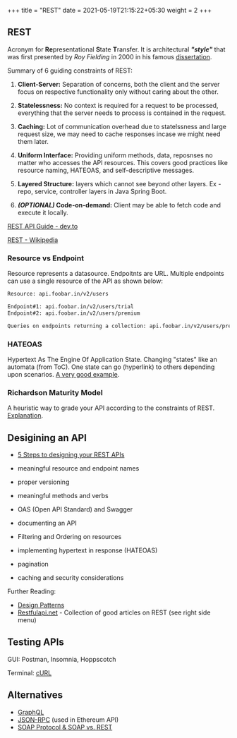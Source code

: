 +++
title = "REST"
date = 2021-05-19T21:15:22+05:30
weight = 2
+++

## REST
Acronym for **Re**presentational **S**tate **T**ransfer. It is architectural **_"style"_** that was first presented by _Roy Fielding_ in 2000 in his famous [dissertation](https://www.ics.uci.edu/~fielding/pubs/dissertation/rest_arch_style.htm).

Summary of 6 guiding constraints of REST:
1) **Client-Server:** Separation of concerns, both the client and  the server focus on respective functionality only without caring about the other.

2) **Statelessness:** No context is required for a request to be processed, everything that the server needs to process is contained in the request.

3) **Caching:** Lot of communication overhead due to statelssness and large request size, we may need to cache responses incase we might need them later.

4) **Uniform Interface:** Providing uniform methods, data, reposnses no matter who accesses the API resources. This covers good practices like resource naming, HATEOAS, and self-descriptive messages.

5) **Layered Structure:** layers which cannot see beyond other layers. Ex - repo, service, controller layers in Java Spring Boot.

6) **_(OPTIONAL)_ Code-on-demand:** Client may be able to fetch code and execute it locally. 

[REST API Guide - dev.to](https://dev.to/drminnaar/rest-api-guide-14n2)

[REST - Wikipedia](https://en.wikipedia.org/wiki/Representational_state_transfer)

### Resource vs Endpoint
Resource represents a datasource. Endpoitnts are URL. Multiple endpoints can use a single resource of the API as shown below:
```txt
Resource: api.foobar.in/v2/users

Endpoint#1: api.foobar.in/v2/users/trial
Endpoint#2: api.foobar.in/v2/users/premium

Queries on endpoints returning a collection: api.foobar.in/v2/users/premium?sort=name_asc
```

### HATEOAS
Hypertext As The Engine Of Application State. Changing "states" like an automata (from ToC). One state can go (hyperlink) to others depending upon scenarios.
[A very good example](https://restcookbook.com/Basics/hateoas/).

### Richardson Maturity Model
A heuristic way to grade your API according to the constraints of REST.
[Explanation](https://restfulapi.net/richardson-maturity-model/).


## Desigining an API
- [5 Steps to designing your REST APIs](https://www.wutsi.com/read/246/5-steps-for-designing-your-rest-apis)
- meaningful resource and endpoint names
- proper versioning
- meaningful methods and verbs

- OAS (Open API Standard) and Swagger
- documenting an API
- Filtering and Ordering on resources
- implementing hypertext in response (HATEOAS)
- pagination
- caching and security considerations

Further Reading:
- [Design Patterns](https://youtube.com/playlist?list=PLF206E906175C7E07)
- [Restfulapi.net](https://restfulapi.net/) - Collection of good articles on REST (see right side menu)

## Testing APIs
GUI: Postman, Insomnia, Hoppscotch

Terminal: [cURL](/linux-and-tools/curl/)



## Alternatives
- [GraphQL](https://www.howtographql.com/basics/1-graphql-is-the-better-rest/)
- [JSON-RPC](https://www.jsonrpc.org/) (used in Ethereum API)
- [SOAP Protocol & SOAP vs. REST](https://stoplight.io/api-types/soap-api/)